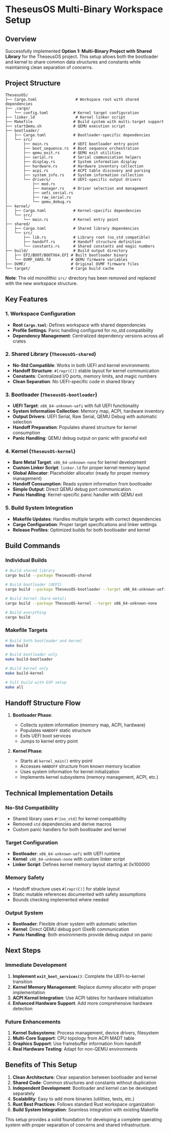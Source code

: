 # TheseusOS Multi-Binary Workspace Setup

## Overview

Successfully implemented **Option 1: Multi-Binary Project with Shared Library** for the TheseusOS project. This setup allows both the bootloader and kernel to share common data structures and constants while maintaining clean separation of concerns.

## Project Structure

```
TheseusOS/
├── Cargo.toml                 # Workspace root with shared dependencies
├── .cargo/
│   └── config.toml           # Kernel target configuration
├── linker.ld                  # Kernel linker script
├── Makefile                  # Build system with multi-target support
├── startQemu.sh              # QEMU execution script
├── bootloader/
│   ├── Cargo.toml            # Bootloader-specific dependencies
│   └── src/
│       ├── main.rs           # UEFI bootloader entry point
│       ├── boot_sequence.rs  # Boot sequence orchestration
│       ├── qemu_exit.rs      # QEMU exit utilities
│       ├── serial.rs         # Serial communication helpers
│       ├── display.rs        # System information display
│       ├── hardware.rs       # Hardware inventory collection
│       ├── acpi.rs           # ACPI table discovery and parsing
│       ├── system_info.rs    # System information collection
│       └── drivers/          # UEFI-specific output drivers
│           ├── mod.rs
│           ├── manager.rs    # Driver selection and management
│           ├── uefi_serial.rs
│           ├── raw_serial.rs
│           └── qemu_debug.rs
├── kernel/
│   ├── Cargo.toml            # Kernel-specific dependencies
│   └── src/
│       └── main.rs           # Kernel entry point
├── shared/
│   ├── Cargo.toml            # Shared library dependencies
│   └── src/
│       ├── lib.rs            # Library root (no_std compatible)
│       ├── handoff.rs        # Handoff structure definition
│       └── constants.rs      # Shared constants and magic numbers
├── build/                    # Build output directory
│   ├── EFI/BOOT/BOOTX64.EFI # Built bootloader binary
│   └── OVMF_VARS.fd         # QEMU firmware variables
├── OVMF/                    # Original OVMF firmware files
└── target/                  # Cargo build cache
```

**Note**: The old monolithic `src/` directory has been removed and replaced with the new workspace structure.

## Key Features

### 1. **Workspace Configuration**
- **Root `Cargo.toml`**: Defines workspace with shared dependencies
- **Profile Settings**: Panic handling configured for no_std compatibility
- **Dependency Management**: Centralized dependency versions across all crates

### 2. **Shared Library (`TheseusOS-shared`)**
- **No-Std Compatible**: Works in both UEFI and kernel environments
- **Handoff Structure**: `#[repr(C)]` stable layout for kernel communication
- **Constants**: Centralized I/O ports, memory limits, and magic numbers
- **Clean Separation**: No UEFI-specific code in shared library

### 3. **Bootloader (`TheseusOS-bootloader`)**
- **UEFI Target**: `x86_64-unknown-uefi` with full UEFI functionality
- **System Information Collection**: Memory map, ACPI, hardware inventory
- **Output Drivers**: UEFI Serial, Raw Serial, QEMU Debug with automatic selection
- **Handoff Preparation**: Populates shared structure for kernel consumption
- **Panic Handling**: QEMU debug output on panic with graceful exit

### 4. **Kernel (`TheseusOS-kernel`)**
- **Bare Metal Target**: `x86_64-unknown-none` for kernel development
- **Custom Linker Script**: `linker.ld` for proper kernel memory layout
- **Global Allocator**: Placeholder allocator (ready for proper memory management)
- **Handoff Consumption**: Reads system information from bootloader
- **Simple Output**: Direct QEMU debug port communication
- **Panic Handling**: Kernel-specific panic handler with QEMU exit

### 5. **Build System Integration**
- **Makefile Updates**: Handles multiple targets with correct dependencies
- **Cargo Configuration**: Proper target specifications and linker settings
- **Release Profiles**: Optimized builds for both bootloader and kernel

## Build Commands

### Individual Builds
```bash
# Build shared library
cargo build --package TheseusOS-shared

# Build bootloader (UEFI)
cargo build --package TheseusOS-bootloader --target x86_64-unknown-uefi

# Build kernel (bare metal)
cargo build --package TheseusOS-kernel --target x86_64-unknown-none

# Build everything
cargo build
```

### Makefile Targets
```bash
# Build both bootloader and kernel
make build

# Build bootloader only
make build-bootloader

# Build kernel only
make build-kernel

# Full build with ESP setup
make all
```

## Handoff Structure Flow

1. **Bootloader Phase**:
   - Collects system information (memory map, ACPI, hardware)
   - Populates `HANDOFF` static structure
   - Exits UEFI boot services
   - Jumps to kernel entry point

2. **Kernel Phase**:
   - Starts at `kernel_main()` entry point
   - Accesses `HANDOFF` structure from known memory location
   - Uses system information for kernel initialization
   - Implements kernel subsystems (memory management, ACPI, etc.)

## Technical Implementation Details

### **No-Std Compatibility**
- Shared library uses `#![no_std]` for kernel compatibility
- Removed `std` dependencies and derive macros
- Custom panic handlers for both bootloader and kernel

### **Target Configuration**
- **Bootloader**: `x86_64-unknown-uefi` with UEFI runtime
- **Kernel**: `x86_64-unknown-none` with custom linker script
- **Linker Script**: Defines kernel memory layout starting at 0x100000

### **Memory Safety**
- Handoff structure uses `#[repr(C)]` for stable layout
- Static mutable references documented with safety assumptions
- Bounds checking implemented where needed

### **Output System**
- **Bootloader**: Flexible driver system with automatic selection
- **Kernel**: Direct QEMU debug port (0xe9) communication
- **Panic Handling**: Both environments provide debug output on panic

## Next Steps

### **Immediate Development**
1. **Implement `exit_boot_services()`**: Complete the UEFI-to-kernel transition
2. **Kernel Memory Management**: Replace dummy allocator with proper implementation
3. **ACPI Kernel Integration**: Use ACPI tables for hardware initialization
4. **Enhanced Hardware Support**: Add more comprehensive hardware detection

### **Future Enhancements**
1. **Kernel Subsystems**: Process management, device drivers, filesystem
2. **Multi-Core Support**: CPU topology from ACPI MADT table
3. **Graphics Support**: Use framebuffer information from handoff
4. **Real Hardware Testing**: Adapt for non-QEMU environments

## Benefits of This Setup

1. **Clean Architecture**: Clear separation between bootloader and kernel
2. **Shared Code**: Common structures and constants without duplication
3. **Independent Development**: Bootloader and kernel can be developed separately
4. **Scalability**: Easy to add more binaries (utilities, tests, etc.)
5. **Rust Best Practices**: Follows standard Rust workspace organization
6. **Build System Integration**: Seamless integration with existing Makefile

This setup provides a solid foundation for developing a complete operating system with proper separation of concerns and shared infrastructure.

